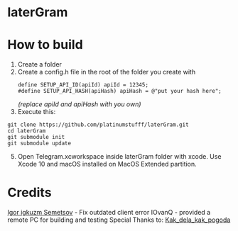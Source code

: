 # laterGram
# How to build
1. Create a folder
2. Create a config.h file in the root of the folder you create with
    ```
    define SETUP_API_ID(apiId) apiId = 12345;
    #define SETUP_API_HASH(apiHash) apiHash = @"put your hash here";
    ```
    _(replace apiId and apiHash with you own)_
3. Execute this:
  ```
  git clone https://github.com/platinumstufff/laterGram.git
  cd laterGram
  git submodule init
  git submodule update
  ```  
5. Open Telegram.xcworkspace inside laterGram folder with xcode. Use Xcode 10 and macOS installed on MacOS Extended partition.

# Credits
[Igor igkuzm Semetsov](https://github.com/igkuzm) - Fix outdated client error
IOvanQ - provided a remote PC for building and testing
Special Thanks to:
[Kak_dela_kak_pogoda](t.me/Kak_dela_kak_pogoda)
